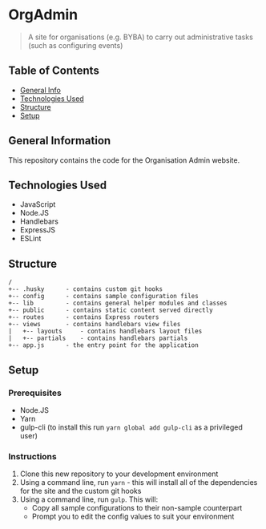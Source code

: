 # OrgAdmin
> A site for organisations (e.g. BYBA) to carry out administrative tasks (such as configuring events)

## Table of Contents
- [General Info](#general-information)
- [Technologies Used](#technologies-used)
- [Structure](#structure)
- [Setup](#setup)

## General Information
This repository contains the code for the Organisation Admin website.

## Technologies Used
- JavaScript
- Node.JS
- Handlebars
- ExpressJS
- ESLint

## Structure
```
/
+-- .husky		- contains custom git hooks
+-- config		- contains sample configuration files
+-- lib			- contains general helper modules and classes
+-- public		- contains static content served directly
+-- routes		- contains Express routers
+-- views		- contains handlebars view files
|   +-- layouts		- contains handlebars layout files
|   +-- partials	- contains handlebars partials
+-- app.js		- the entry point for the application
```

## Setup
### Prerequisites
- Node.JS
- Yarn
- gulp-cli (to install this run `yarn global add gulp-cli` as a privileged user)

### Instructions
1. Clone this new repository to your development environment
2. Using a command line, run `yarn` - this will install all of the dependencies for the site and the custom git hooks
4. Using a command line, run `gulp`. This will:
   - Copy all sample configurations to their non-sample counterpart
   - Prompt you to edit the config values to suit your environment
